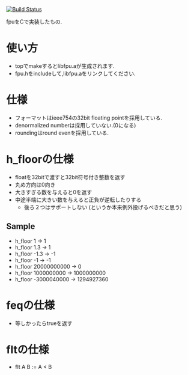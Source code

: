 [![Build Status](https://secure.travis-ci.org/is-cpuex2014-5/fpu_in_c.png?branch=master)](https://travis-ci.org/is-cpuex2014-5/fpu_in_c)

fpuをCで実装したもの.

使い方
======
* topでmakeするとlibfpu.aが生成されます.
* fpu.hをincludeして,libfpu.aをリンクしてください.

仕様
====
* フォーマットはieee754の32bit floating pointを採用している.
* denormalized numberは採用していない.(0になる)
* roundingはround evenを採用している.

h_floorの仕様
=============

* floatを32bitで渡すと32bit符号付き整数を返す
* 丸め方向は0向き
* 大きすぎる数を与えると0を返す
* 中途半端に大きい数を与えると正負が逆転したりする
    * 後ろ２つはサポートしない (というか本来例外投げるべきだと思う)

Sample
------
* h_floor 1 -> 1
* h_floor 1.3 -> 1
* h_floor -1.3 -> -1
* h_floor -1 -> -1
* h_floor 20000000000 -> 0
* h_floor 1000000000 -> 1000000000
* h_floor -3000040000 -> 1294927360

feqの仕様
=========
* 等しかったらtrueを返す

fltの仕様
=========
* flt A B := A < B
